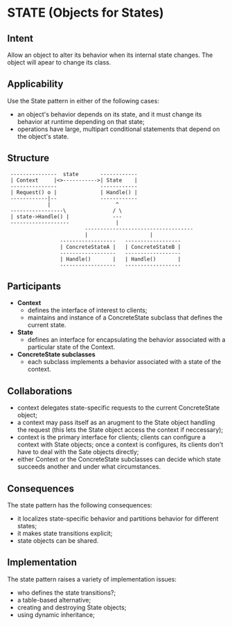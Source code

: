 STATE (Objects for States)
=====

Intent
------

Allow an object to alter its behavior when its internal state 
changes. The object will apear to change its class.


Applicability
-------------

Use the State pattern in either of the following cases:
- an object's behavior depends on its state, and it must change its
  behavior at runtime depending on that state;
- operations have large, multipart conditional statements that depend
  on the object's state.


Structure
---------

```
 ---------------  state       ------------
 | Context     |<>----------->| State    |
 ---------------              ------------
 | Request() o |              | Handle() |
 ------------|--              ------------
             |                     ^
 -----------------\               / \
 | state->Handle() |              ---
 -------------------               |
                         -----------------------------------
                         |                    |
                 ------------------   ------------------
                 | ConcreteStateA |   | ConcreteStateB |
                 ------------------   ------------------
                 | Handle()       |   | Handle()       |
                 ------------------   ------------------
```


Participants
------------

- **Context**
  - defines the interface of interest to clients;
  - maintains and instance of a ConcreteState subclass that defines
    the current state.
- **State**
  - defines an interface for encapsulating the behavior associated
    with a particular state of the Context.
- **ConcreteState subclasses**
  - each subclass implements a behavior associated with a state of 
    the context.


Collaborations
--------------

- context delegates state-specific requests to the current
  ConcreteState object;
- a context may pass itself as an arugment to the State object
  handling the request
  (this lets the State object access the context if neccessary);
- context is the primary interface for clients; clients can configure
  a context with State objects; once a context is configures,
  its clients don't have to deal with the Sate objects directly;
- either Context or the ConcreteState subclasses can decide which
  state succeeds another and under what circumstances.


Consequences
------------

The state pattern has the following consequences:
- it localizes state-specific behavior and partitions behavior for
  different states;
- it makes state transitions explicit;
- state objects can be shared.


Implementation
--------------

The state pattern raises a variety of implementation issues:
- who defines the state transitions?;
- a table-based alternative;
- creating and destroying State objects;
- using dynamic inheritance;



           




